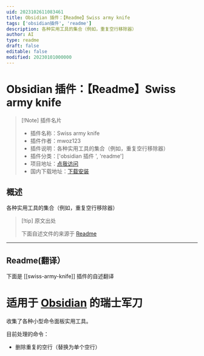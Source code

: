 ```yaml
---
uid: 2023102611083461
title: Obsidian 插件：【Readme】Swiss army knife
tags: ['obsidian插件', 'readme']
description: 各种实用工具的集合（例如，重复空行移除器）
author: AI
type: readme
draft: false
editable: false
modified: 20230101000000
---
```


# Obsidian 插件：【Readme】Swiss army knife

> [!Note] 插件名片
> - 插件名称：Swiss army knife
> - 插件作者：mwoz123
> - 插件说明：各种实用工具的集合（例如，重复空行移除器）
> - 插件分类：['obsidian 插件 ', 'readme']
> - 项目地址：[点我访问](https://github.com/mwoz123/swiss-army-knife-obsidian)
> - 国内下载地址：[下载安装](https://pkmer.cn/products/plugin/pluginMarket/?swiss-army-knife)

## 概述

各种实用工具的集合（例如，重复空行移除器）

> [!tip] 原文出处
>
>下面自述文件的来源于 [Readme](https://ghproxy.net/https://raw.githubusercontent.com/mwoz123/swiss-army-knife-obsidian/master/README.md)

---

## Readme(翻译）

下面是 [[swiss-army-knife]] 插件的自述翻译

# 适用于 [Obsidian](https://obsidian.md) 的瑞士军刀

收集了各种小型命令面板实用工具。

目前处理的命令：

- 删除重复的空行（替换为单个空行）



